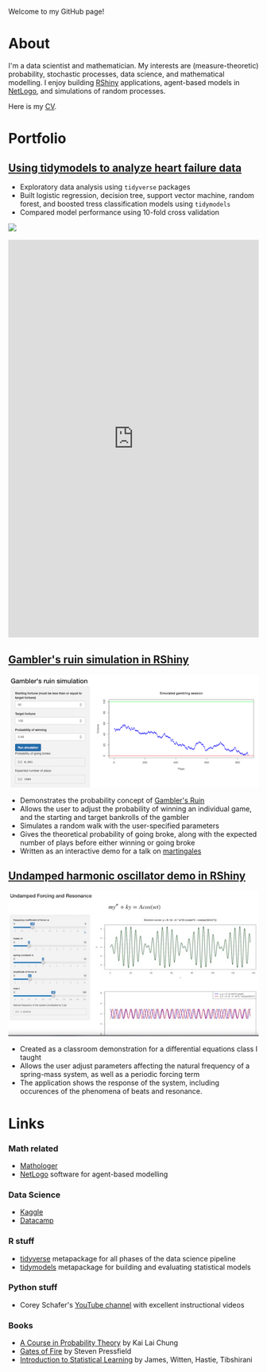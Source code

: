 Welcome to my GitHub page!

# About

I'm a data scientist and mathematician.  My interests are (measure-theoretic) probability, stochastic processes, data science, and mathematical modelling.  I enjoy building [RShiny](https://shiny.rstudio.com) applications, agent-based models in [NetLogo](https://ccl.northwestern.edu/netlogo/), and simulations of random processes.

Here is my [CV](https://docs.google.com/viewer?url=https://github.com/bobwooster/my_cv/raw/main/resume_wooster.pdf).

# Portfolio

## [Using tidymodels to analyze heart failure data](https://www.kaggle.com/bobwooster3/analyzing-heart-failure-data-with-the-tidyverse)

* Exploratory data analysis using `tidyverse` packages
* Built logistic regression, decision tree, support vector machine, random forest, and boosted tress classification models using `tidymodels`
* Compared model performance using 10-fold cross validation

![](https://www.kaggleusercontent.com/kf/71849788/eyJhbGciOiJkaXIiLCJlbmMiOiJBMTI4Q0JDLUhTMjU2In0..tl5VwSiGWCZQfxk_-pY-Eg.n7OHRDly_88suQrbScRA8rVSXpM3k0By_Y9k_T-8lPlgukIXfFrOuol5mKcakW3-Ai0XXTqTkmd5OucA8rochQ9W3fD1SjswVxvzYJZaaJY9bfdAxA0VR7cjBjAyxi7zap4AU3vbNbmdmZBoykc5V7k4W8Wk1_7dNE7IvWJyZb01HxQj2k74Kxo4GypKw9Pxh20h_7DQbytKM9xs-wbzN2UiBi60CKtr6yTZGTaT1K5GWYEGncMOOXPHH9Olfgf0XXNU4J8llIYxsk5NHEeQ1TZauVWmyXy7oCluKe_kf5aD5GCMXQ9wqxnQbOv0PNwJD0qqzw19koW5IlkPZ3_or1KPbUlBMKjwZJ5FlKGg1-Tt0xbYy3hyXNeuCqSy9i-cyDulNMtZkXVM6mkDuSwLTmRNUbG_W8pbA5exDH40cxqeAYaiP0PS9WKSq0JY97QH6UyOpMwEb01KypIwGkDmocvZ7mJApNC-8_4X1nXJj_UNjqxcd1e1ukO3XphJX2ItAFxRQH4kMMwuWX6VFOoAYJbjAwDy0ZS_xpqWrpBXmGvT6Jx8krsplM-03g9r7eoFpjoqTZZVMg1GWFH_ZRoUfSr8skkKHOt4kQDjXqfsh3BndFYxucSVWi21ER1fAw6cPrQf_bPEa0qtzyBv-Nv5UuOMMQyXXeNTBQ41_uvGdcMMXyn5kFu9v3leWmw6YXsZBL8xBacrDSLy5iadkVg2rw.Nk7Xu02jFWGk1Hi3A0S_Pw/Rplot002.png)

<iframe src="https://www.kaggle.com/embed/bobwooster3/analyzing-heart-failure-data-with-the-tidyverse?kernelSessionId=71849788" height="800" style="margin: 0 auto; width: 100%; max-width: 950px;" frameborder="0" scrolling="auto" title="Analyzing heart failure data with the tidyverse"></iframe>

## [Gambler's ruin simulation in RShiny](https://bobwooster.shinyapps.io/gamblers_ruin/)

![](https://github.com/bobwooster/bobwooster.github.io/raw/main/images/gamblers_ruin.png)

* Demonstrates the probability concept of [Gambler's Ruin](https://en.wikipedia.org/wiki/Gambler%27s_ruin)
* Allows the user to adjust the probability of winning an individual game, and the starting and target bankrolls of the gambler
* Simulates a random walk with the user-specified parameters
* Gives the theoretical probability of going broke, along with the expected number of plays before either winning or going broke
* Written as an interactive demo for a talk on [martingales](https://en.wikipedia.org/wiki/Martingale_(probability_theory))

## [Undamped harmonic oscillator demo in RShiny](https://bobwooster.shinyapps.io/undamped_harmonic_oscillator/)

![](https://github.com/bobwooster/bobwooster.github.io/raw/main/images/harmonic_oscillator.png)

* Created as a classroom demonstration for a differential equations class I taught
* Allows the user adjust parameters affecting the natural frequency of a spring-mass system, as well as a periodic forcing term
* The application shows the response of the system, including occurences of the phenomena of beats and resonance.

# Links

### Math related

* [Mathologer](https://www.youtube.com/channel/UC1_uAIS3r8Vu6JjXWvastJg)
* [NetLogo](https://ccl.northwestern.edu/netlogo/) software for agent-based modelling

### Data Science

* [Kaggle](https://www.kaggle.com)
* [Datacamp](https://www.datacamp.com)

### R stuff

* [tidyverse](https://www.tidyverse.org) metapackage for all phases of the data science pipeline
* [tidymodels](https://www.tidymodels.org) metapackage for building and evaluating statistical models

### Python stuff

* Corey Schafer's [YouTube channel](https://www.youtube.com/channel/UCCezIgC97PvUuR4_gbFUs5g) with excellent instructional videos

### Books

* [A Course in Probability Theory](https://www.amazon.com/Course-Probability-Theory-Third/dp/0121741516) by Kai Lai Chung
* [Gates of Fire](https://stevenpressfield.com/books/gates-of-fire/) by Steven Pressfield
* [Introduction to Statistical Learning](https://www.statlearning.com) by James, Witten, Hastie, Tibshirani
